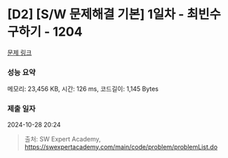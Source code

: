# [D2] [S/W 문제해결 기본] 1일차 - 최빈수 구하기 - 1204 

[문제 링크](https://swexpertacademy.com/main/code/problem/problemDetail.do?contestProbId=AV13zo1KAAACFAYh) 

### 성능 요약

메모리: 23,456 KB, 시간: 126 ms, 코드길이: 1,145 Bytes

### 제출 일자

2024-10-28 20:24



> 출처: SW Expert Academy, https://swexpertacademy.com/main/code/problem/problemList.do